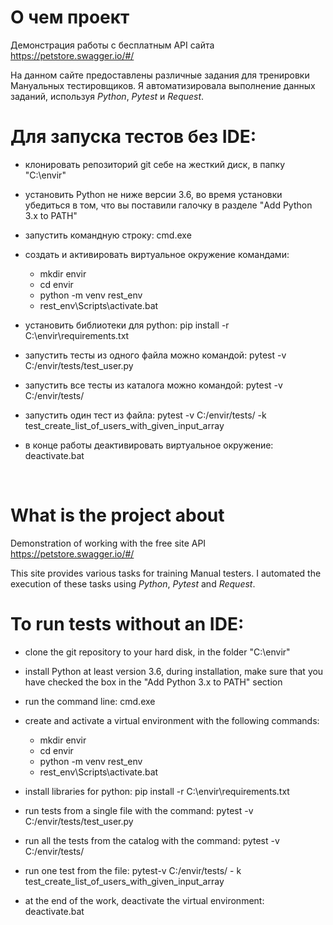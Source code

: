 # О чем проект
Демонстрация работы с бесплатным API сайта https://petstore.swagger.io/#/

На данном сайте предоставлены различные задания для тренировки Мануальных тестировщиков.
Я автоматизировала выполнение данных заданий, используя *Python*, *Pytest* и *Request*.

# Для запуска тестов без IDE: 
- клонировать репозиторий git себе на жесткий диск, в папку "C:\envir"
- установить Python не ниже версии 3.6, во время установки убедиться в том, что вы поставили галочку в разделе "Add Python 3.x to PATH"
- запустить командную строку: cmd.exe
- создать и активировать виртуальное окружение командами:
    - mkdir envir
    - cd envir
    - python -m venv rest_env
    - rest_env\Scripts\activate.bat

- установить библиотеки для python:   pip install -r C:\envir\requirements.txt
- запустить тесты из одного файла можно командой: pytest -v C:/envir/tests/test_user.py
- запустить все тесты из каталога можно командой: pytest -v C:/envir/tests/
- запустить один тест из файла: pytest -v C:/envir/tests/ -k test_create_list_of_users_with_given_input_array
- в конце работы деактивировать виртуальное окружение: deactivate.bat


<br>


# What is the project about
Demonstration of working with the free site API https://petstore.swagger.io/#/

This site provides various tasks for training Manual testers.
I automated the execution of these tasks using *Python*, *Pytest* and *Request*.

# To run tests without an IDE:
- clone the git repository to your hard disk, in the folder "C:\envir"
- install Python at least version 3.6, during installation, make sure that you have checked the box in the "Add Python 3.x to PATH" section
- run the command line: cmd.exe
- create and activate a virtual environment with the following commands:
  - mkdir envir
  - cd envir
  - python -m venv rest_env
  - rest_env\Scripts\activate.bat

- install libraries for python: pip install -r C:\envir\requirements.txt
- run tests from a single file with the command: pytest -v C:/envir/tests/test_user.py
- run all the tests from the catalog with the command: pytest -v C:/envir/tests/
- run one test from the file: pytest-v C:/envir/tests/ - k test_create_list_of_users_with_given_input_array
- at the end of the work, deactivate the virtual environment: deactivate.bat
